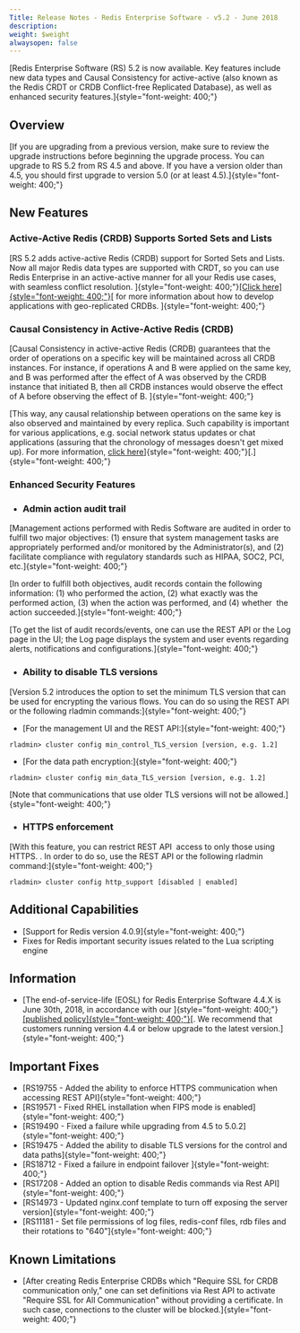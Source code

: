 ```yaml
---
Title: Release Notes - Redis Enterprise Software - v5.2 - June 2018
description: 
weight: $weight
alwaysopen: false
---
```

[Redis Enterprise Software (RS) 5.2 is now available. Key features
include new data types and Causal Consistency for active-active (also
known as the Redis CRDT or CRDB Conflict-free Replicated Database), as
well as enhanced security features.]{style="font-weight: 400;"}

## Overview

[If you are upgrading from a previous version, make sure to review the
upgrade instructions before beginning the upgrade process. You can
upgrade to RS 5.2 from RS 4.5 and above. If you have a version older
than 4.5, you should first upgrade to version 5.0 (or at least
4.5).]{style="font-weight: 400;"}

## New Features

### Active-Active Redis (CRDB) Supports Sorted Sets and Lists

[RS 5.2 adds active-active Redis (CRDB) support for Sorted Sets and
Lists. Now all major Redis data types are supported with CRDT, so you
can use Redis Enterprise in an active-active manner for all your Redis
use cases, with seamless conflict resolution.
]{style="font-weight: 400;"}[[Click
here]{style="font-weight: 400;"}](/rs/developing/crdbs/)[
for more information about how to develop applications with
geo-replicated CRDBs. ]{style="font-weight: 400;"}

### Causal Consistency in Active-Active Redis (CRDB)

[Causal Consistency in active-active Redis (CRDB) guarantees that the
order of operations on a specific key will be maintained across all CRDB
instances. For instance, if operations A and B were applied on the same
key, and B was performed after the effect of A was observed by the CRDB
instance that initiated B, then all CRDB instances would observe the
effect of A before observing the effect of B.
]{style="font-weight: 400;"}

[This way, any causal relationship between operations on the same key is
also observed and maintained by every replica. Such capability is
important for various applications, e.g. social network status updates
or chat applications (assuring that the chronology of messages doesn't
get mixed up). For more information, [click
here](/rs/causal-consistency-crdb/)]{style="font-weight: 400;"}[.]{style="font-weight: 400;"}

### Enhanced Security Features

-   ### Admin action audit trail

[Management actions performed with Redis Software are audited in order
to fulfill two major objectives: (1) ensure that system management tasks
are appropriately performed and/or monitored by the Administrator(s),
and (2) facilitate compliance with regulatory standards such as HIPAA,
SOC2, PCI, etc.]{style="font-weight: 400;"}

[In order to fulfill both objectives, audit records contain the
following information: (1) who performed the action, (2) what exactly
was the performed action, (3) when the action was performed, and (4)
whether  the action succeeded.]{style="font-weight: 400;"}

[To get the list of audit records/events, one can use the REST API or
the Log page in the UI; the Log page displays the system and user events
regarding alerts, notifications and
configurations.]{style="font-weight: 400;"}

-   ### Ability to disable TLS versions

[Version 5.2 introduces the option to set the minimum TLS version that
can be used for encrypting the various flows. You can do so using the
REST API or the following rladmin commands:]{style="font-weight: 400;"}

-   [For the management UI and the REST API:]{style="font-weight: 400;"}

``` {style="border: 2px solid #ddd; font-family: courier; background-color: #333; color: #fff; padding: 10px; -webkit-font-smoothing: auto;"}
rladmin> cluster config min_control_TLS_version [version, e.g. 1.2]
```

-   [For the data path encryption:]{style="font-weight: 400;"}

``` {style="border: 2px solid #ddd; font-family: courier; background-color: #333; color: #fff; padding: 10px; -webkit-font-smoothing: auto;"}
rladmin> cluster config min_data_TLS_version [version, e.g. 1.2]
```

[Note that communications that use older TLS versions will not be
allowed.]{style="font-weight: 400;"}

-   ### HTTPS enforcement

[With this feature, you can restrict REST API  access to only those
using HTTPS. . In order to do so, use the REST API or the following
rladmin command:]{style="font-weight: 400;"}

``` {style="border: 2px solid #ddd; font-family: courier; background-color: #333; color: #fff; padding: 10px; -webkit-font-smoothing: auto;"}
rladmin> cluster config http_support [disabled | enabled]   
```

## Additional Capabilities

-   [Support for Redis version 4.0.9]{style="font-weight: 400;"}
-   Fixes for Redis important security issues related to the Lua
    scripting engine

## Information

-   [The end-of-service-life (EOSL) for Redis Enterprise Software 4.4.X
    is June 30th, 2018, in accordance with our
    ]{style="font-weight: 400;"}[[published
    policy]{style="font-weight: 400;"}](/rs/administering/product-lifecycle/)[.
    We recommend that customers running version 4.4 or below upgrade to
    the latest version.]{style="font-weight: 400;"}

## Important Fixes

-   [RS19755 - Added the ability to enforce HTTPS communication when
    accessing REST API]{style="font-weight: 400;"}
-   [RS19571 - Fixed RHEL installation when FIPS mode is
    enabled]{style="font-weight: 400;"}
-   [RS19490 - Fixed a failure while upgrading from 4.5 to
    5.0.2]{style="font-weight: 400;"}
-   [RS19475 - Added the ability to disable TLS versions for the
    control and data paths]{style="font-weight: 400;"}
-   [RS18712 - Fixed a failure in endpoint failover
    ]{style="font-weight: 400;"}
-   [RS17208 - Added an option to disable Redis commands via Rest
    API]{style="font-weight: 400;"}
-   [RS14973 - Updated nginx.conf template to turn off exposing the
    server version]{style="font-weight: 400;"}
-   [RS11181 - Set file permissions of log files, redis-conf files, rdb
    files and their rotations to "640"]{style="font-weight: 400;"}

## Known Limitations

-   [After creating Redis Enterprise CRDBs which "Require SSL for CRDB
    communication only," one can set definitions via Rest API to
    activate "Require SSL for All Communication" without providing a
    certificate. In such case, connections to the cluster will be
    blocked.]{style="font-weight: 400;"}
